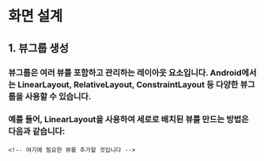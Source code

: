 # 화면 설계

## 1. 뷰그룹 생성

### 뷰그룹은 여러 뷰를 포함하고 관리하는 레이아웃 요소입니다. Android에서는 LinearLayout, RelativeLayout, ConstraintLayout 등 다양한 뷰그룹을 사용할 수 있습니다.
### 예를 들어, LinearLayout을 사용하여 세로로 배치된 뷰를 만드는 방법은 다음과 같습니다:



<!-- res/layout/activity_main.xml -->
<LinearLayout xmlns:android="http://schemas.android.com/apk/res/android"
    android:layout_width="match_parent"
    android:layout_height="match_parent"
    android:orientation="vertical"
    android:padding="16dp">
    
    <!-- 여기에 필요한 뷰를 추가할 것입니다 -->
</LinearLayout>
